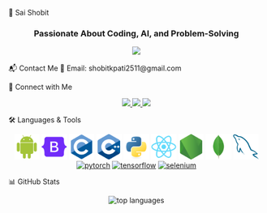 🚀 Sai Shobit
<h3 align="center">Passionate About Coding, AI, and Problem-Solving</h3> <p align="center"> <a href="https://github.com/ryo-ma/github-profile-trophy"> <img src="https://github-profile-trophy.vercel.app/?username=shobitsai&theme=radical&no-bg=true&margin-w=15&margin-h=15"/> </a> </p>
📬 Contact Me
📧 Email: shobitkpati2511@gmail.com

🔗 Connect with Me
<p align="center"> <a href="https://www.linkedin.com/in/your-profile/" target="_blank"> <img src="https://img.shields.io/badge/LinkedIn-%230077B5.svg?style=for-the-badge&logo=linkedin&logoColor=white"/> </a> <a href="https://twitter.com/yourprofile" target="_blank"> <img src="https://img.shields.io/badge/Twitter-%231DA1F2.svg?style=for-the-badge&logo=twitter&logoColor=white"/> </a> <a href="https://dev.to/yourprofile" target="_blank"> <img src="https://img.shields.io/badge/DEV-%230A0A0A.svg?style=for-the-badge&logo=dev.to&logoColor=white"/> </a> </p>
🛠 Languages & Tools
<p align="center"> <a href="https://developer.android.com"><img src="https://raw.githubusercontent.com/devicons/devicon/master/icons/android/android-original.svg" alt="android" width="50" height="50"/></a> <a href="https://getbootstrap.com"><img src="https://raw.githubusercontent.com/devicons/devicon/master/icons/bootstrap/bootstrap-plain.svg" alt="bootstrap" width="50" height="50"/></a> <a href="https://www.cprogramming.com/"><img src="https://raw.githubusercontent.com/devicons/devicon/master/icons/c/c-original.svg" alt="c" width="50" height="50"/></a> <a href="https://www.w3schools.com/cpp/"><img src="https://raw.githubusercontent.com/devicons/devicon/master/icons/cplusplus/cplusplus-original.svg" alt="cplusplus" width="50" height="50"/></a> <a href="https://www.python.org/"><img src="https://raw.githubusercontent.com/devicons/devicon/master/icons/python/python-original.svg" alt="python" width="50" height="50"/></a> <a href="https://reactjs.org/"><img src="https://raw.githubusercontent.com/devicons/devicon/master/icons/react/react-original.svg" alt="react" width="50" height="50"/></a> <a href="https://nodejs.org"><img src="https://raw.githubusercontent.com/devicons/devicon/master/icons/nodejs/nodejs-original.svg" alt="nodejs" width="50" height="50"/></a> <a href="https://www.mongodb.com/"><img src="https://raw.githubusercontent.com/devicons/devicon/master/icons/mongodb/mongodb-original.svg" alt="mongodb" width="50" height="50"/></a> <a href="https://www.mysql.com/"><img src="https://raw.githubusercontent.com/devicons/devicon/master/icons/mysql/mysql-original.svg" alt="mysql" width="50" height="50"/></a> <a href="https://pytorch.org/"><img src="https://www.vectorlogo.zone/logos/pytorch/pytorch-icon.svg" alt="pytorch" width="50" height="50"/></a> <a href="https://www.tensorflow.org/"><img src="https://www.vectorlogo.zone/logos/tensorflow/tensorflow-icon.svg" alt="tensorflow" width="50" height="50"/></a> <a href="https://www.selenium.dev"><img src="https://raw.githubusercontent.com/detain/svg-logos/master/svg/selenium-logo.svg" alt="selenium" width="50" height="50"/></a> </p>
📊 GitHub Stats
<p align="center"> <img src="https://github-readme-stats.vercel.app/api/top-langs?username=shobitsai&show_icons=true&theme=radical&layout=compact" alt="top languages"/> </p>
